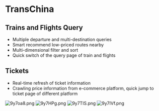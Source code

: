 # TransChina

## Trains and Flights Query

- Multiple departure and multi-destination queries
- Smart recommend low-priced routes nearby
- Multi-dimensional filter and sort
- Quick switch of the query page of train and flights

## Tickets

- Real-time refresh of ticket information
- Crawling price information from e-commerce platform, quick jump to ticket page of different platform

![9y7oa8.png](https://s1.ax1x.com/2018/03/04/9y7oa8.png)
![9y7HPg.png](https://s1.ax1x.com/2018/03/04/9y7HPg.png)
![9y7TIS.png](https://s1.ax1x.com/2018/03/04/9y7TIS.png)
![9y7IVf.png](https://s1.ax1x.com/2018/03/04/9y7IVf.png)
